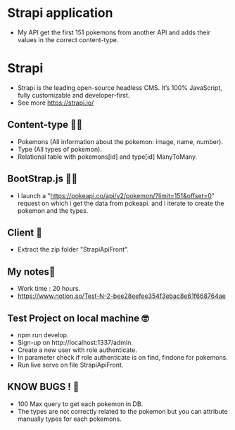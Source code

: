 # Strapi application
- My API get the first 151 pokemons from another API and adds their values in the correct content-type.
# Strapi
- Strapi is the leading open-source headless CMS. It’s 100% JavaScript, fully customizable and developer-first.
- See more https://strapi.io/
## Content-type 👨‍💻
-   Pokemons (All information about the pokemon: image, name, number).
-   Type (All types of pokemon).
-   Relational table with pokemons[id] and type[id] ManyToMany.
## BootStrap.js 👨‍💻
-   I launch a "https://pokeapi.co/api/v2/pokemon/?limit=151&offset=0" request on which i get the data from pokeapi.
    and i iterate to create the pokemon and the types.
## Client 🧐
-   Extract the zip folder "StrapiApiFront".
## My notes📖
-   Work time : 20 hours.
-   https://www.notion.so/Test-N-2-bee28eefee354f3ebac8e61f668764ae
## Test Project on local machine 🤓
-   npm run develop.
-   Sign-up on http://localhost:1337/admin.
-   Create a new user with role authenticate.
-   In parameter check if role authenticate is on find, findone for pokemons.
-   Run live serve on file StrapiApiFront.

## KNOW BUGS ! 🤔
- 100 Max query to get each pokemon in DB.
- The types are not correctly related to the pokemon but you can attribute manually types for each pokemons.